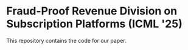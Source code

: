 # Fraud-Proof Revenue Division on Subscription Platforms (ICML '25)

This repository contains the code for our paper.
